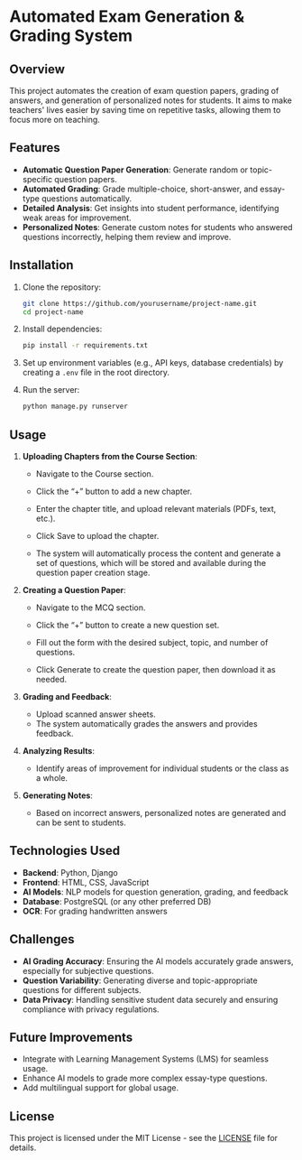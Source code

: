 # Automated Exam Generation & Grading System

## Overview
This project automates the creation of exam question papers, grading of answers, and generation of personalized notes for students. It aims to make teachers' lives easier by saving time on repetitive tasks, allowing them to focus more on teaching.

## Features
- **Automatic Question Paper Generation**: Generate random or topic-specific question papers.
- **Automated Grading**: Grade multiple-choice, short-answer, and essay-type questions automatically.
- **Detailed Analysis**: Get insights into student performance, identifying weak areas for improvement.
- **Personalized Notes**: Generate custom notes for students who answered questions incorrectly, helping them review and improve.

## Installation

1. Clone the repository:
    ```bash
    git clone https://github.com/yourusername/project-name.git
    cd project-name
    ```

2. Install dependencies:
    ```bash
    pip install -r requirements.txt
    ```

3. Set up environment variables (e.g., API keys, database credentials) by creating a `.env` file in the root directory.

4. Run the server:
    ```bash
    python manage.py runserver
    ```

## Usage

1. **Uploading Chapters from the Course Section**:
    - Navigate to the Course section.

    - Click the “+” button to add a new chapter.

    - Enter the chapter title, and upload relevant materials (PDFs, text, etc.).

    - Click Save to upload the chapter.

    - The system will automatically process the content and generate a set of questions, which will be stored and available during the question paper creation stage.
        

2. **Creating a Question Paper**:
    - Navigate to the MCQ section.

    - Click the “+” button to create a new question set.

    - Fill out the form with the desired subject, topic, and number of questions.

    - Click Generate to create the question paper, then download it as needed.
    
3. **Grading and Feedback**:
   - Upload scanned answer sheets.
   - The system automatically grades the answers and provides feedback.

4. **Analyzing Results**:
   - Identify areas of improvement for individual students or the class as a whole.

5. **Generating Notes**:
   - Based on incorrect answers, personalized notes are generated and can be sent to students.

## Technologies Used
- **Backend**: Python, Django
- **Frontend**: HTML, CSS, JavaScript
- **AI Models**: NLP models for question generation, grading, and feedback
- **Database**: PostgreSQL (or any other preferred DB)
- **OCR**: For grading handwritten answers

## Challenges
- **AI Grading Accuracy**: Ensuring the AI models accurately grade answers, especially for subjective questions.
- **Question Variability**: Generating diverse and topic-appropriate questions for different subjects.
- **Data Privacy**: Handling sensitive student data securely and ensuring compliance with privacy regulations.

## Future Improvements
- Integrate with Learning Management Systems (LMS) for seamless usage.
- Enhance AI models to grade more complex essay-type questions.
- Add multilingual support for global usage.


## License
This project is licensed under the MIT License - see the [LICENSE](LICENSE) file for details.
